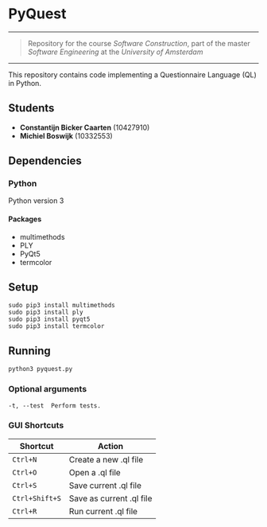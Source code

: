 # PyQuest  
---
> Repository for the course *Software Construction*, part of the master *Software Engineering* at the *University of Amsterdam*
---

This repository contains code implementing a Questionnaire Language (QL) in Python.

## Students
- **Constantijn Bicker Caarten** (10427910) 
- **Michiel Boswijk** (10332553)

## Dependencies
### Python
Python version 3

#### Packages
- multimethods
- PLY
- PyQt5
- termcolor
## Setup
```
sudo pip3 install multimethods
sudo pip3 install ply
sudo pip3 install pyqt5
sudo pip3 install termcolor
```


## Running
```
python3 pyquest.py
```

### Optional arguments
```
-t, --test	Perform tests.
```

### GUI Shortcuts

| Shortcut | Action |
| ------ | ------ |
| `Ctrl+N`| Create a new .ql file |
| `Ctrl+O`| Open a .ql file |
| `Ctrl+S`| Save current .ql file |
| `Ctrl+Shift+S`| Save as current .ql file |   
| `Ctrl+R` | Run current .ql file |
